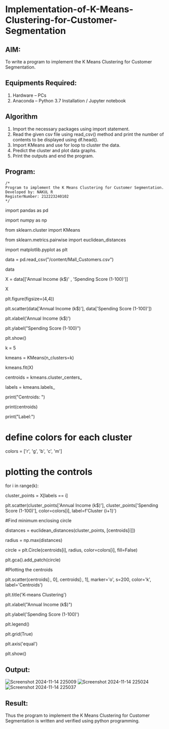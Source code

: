 # Implementation-of-K-Means-Clustering-for-Customer-Segmentation

## AIM:
To write a program to implement the K Means Clustering for Customer Segmentation.

## Equipments Required:
1. Hardware – PCs
2. Anaconda – Python 3.7 Installation / Jupyter notebook

## Algorithm
1. Import the necessary packages using import statement.
2. Read the given csv file using read_csv() method and print the number of contents to be displayed using df.head().
3. Import KMeans and use for loop to cluster the data.
4. Predict the cluster and plot data graphs.
5. Print the outputs and end the program.

## Program:
```
/*
Program to implement the K Means Clustering for Customer Segmentation.
Developed by: NAKUL R 
RegisterNumber: 212223240102
*/
```
import pandas as pd


import numpy as np

from sklearn.cluster import KMeans

from sklearn.metrics.pairwise import euclidean_distances

import matplotlib.pyplot as plt

data = pd.read_csv("/content/Mall_Customers.csv")

data

X = data[['Annual Income (k$)' , 'Spending Score (1-100)']]

X

plt.figure(figsize=(4,4))

plt.scatter(data['Annual Income (k$)'], data['Spending Score (1-100)'])

plt.xlabel('Annual Income (k$)')

plt.ylabel("Spending Score (1-100)")

plt.show()

k = 5

kmeans = KMeans(n_clusters=k)

kmeans.fit(X)

centroids = kmeans.cluster_centers_

labels = kmeans.labels_

print("Centroids: ")

print(centroids)

print("Label:")

# define colors for each cluster
colors = ['r', 'g', 'b', 'c', 'm']

# plotting the controls
for i in range(k):

  cluster_points = X[labels == i]
  
  plt.scatter(cluster_points['Annual Income (k$)'], cluster_points['Spending Score (1-100)'], color=colors[i], label=f'Cluster {i+1}')

  #Find minimum enclosing circle
  
  distances = euclidean_distances(cluster_points, [centroids[i]])
  
  radius = np.max(distances)

  circle = plt.Circle(centroids[i], radius, color=colors[i], fill=False)
  
  plt.gca().add_patch(circle)

#Plotting the centroids

plt.scatter(centroids[:, 0], centroids[:, 1], marker='o', s=200, color='k', label='Centroids')

plt.title('K-means Clustering')

plt.xlabel("Annual Income (k$)")

plt.ylabel('Spending Score (1-100)')

plt.legend()

plt.grid(True)

plt.axis('equal') 

plt.show()

## Output:
![Screenshot 2024-11-14 225009](https://github.com/user-attachments/assets/abaaf2e1-85d1-4624-9984-f375e0f00ab4)
![Screenshot 2024-11-14 225024](https://github.com/user-attachments/assets/27a022a5-88f9-4275-8d39-0bdb1800bdc3)
![Screenshot 2024-11-14 225037](https://github.com/user-attachments/assets/c81aabc3-0f09-48fc-b099-88743654bb2e)



## Result:
Thus the program to implement the K Means Clustering for Customer Segmentation is written and verified using python programming.
